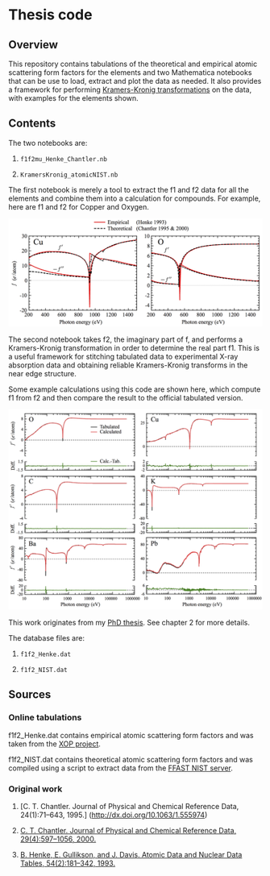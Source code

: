 # Thesis code
## Overview

This repository contains tabulations of the theoretical and empirical atomic scattering form factors for the elements and two Mathematica notebooks that can be use to load,  extract and plot the data as needed. It also provides a framework for performing [Kramers-Kronig transformations](https://en.wikipedia.org/wiki/Kramers%E2%80%93Kronig_relations) on the data, with examples for the elements shown. 


## Contents

The two notebooks are:

1. `f1f2mu_Henke_Chantler.nb`

2. `KramersKronig_atomicNIST.nb`

The first notebook is merely a tool to extract the f1 and f2 data for all the elements and combine them into a calculation for compounds. For example, here are f1 and f2 for Copper and Oxygen. 

![f1 and f2 for Cu and O](https://raw.githubusercontent.com/andrewachkar/thesiscode/master/figs/SXR_f1f2_HenkeChantler.png)

The second notebook takes f2, the imaginary part of f, and performs a Kramers-Kronig transformation in order to determine the real part f1. This is a useful framework for stitching tabulated data to experimental X-ray absorption data and obtaining reliable Kramers-Kronig transforms in the near edge structure.   

Some example calculations using this code are shown here, which compute f1 from f2 and then compare the result to the official tabulated version. 

![f1 calculation for a few elements compared to tabulated results](https://raw.githubusercontent.com/andrewachkar/thesiscode/master/figs/f1_NIST_CALC.png)

This work originates from my [PhD thesis](https://uwspace.uwaterloo.ca/handle/10012/9255). See chapter 2 for more details.  


The database files are:

1. `f1f2_Henke.dat`

2. `f1f2_NIST.dat`



## Sources
### Online tabulations
f1f2_Henke.dat contains empirical atomic scattering form factors and was taken from the [XOP project](http://ftp.esrf.eu/pub/scisoft/xop2.3/DabaxFiles/).

f1f2_NIST.dat contains theoretical atomic scattering form factors and was compiled using a script to extract data from the [FFAST NIST server](http://www.nist.gov/pml/data/ffast/index.cfm).

### Original work
1. [C. T. Chantler. Journal of Physical and Chemical Reference Data, 24(1):71–643, 1995.] (http://dx.doi.org/10.1063/1.555974)

2. [C. T. Chantler. Journal of Physical and Chemical Reference Data, 29(4):597–1056, 2000.](http://dx.doi.org/10.1063/1.1321055)

3. [B. Henke, E. Gullikson, and J. Davis. Atomic Data and Nuclear Data Tables, 54(2):181–342, 1993.](http://dx.doi.org/10.1006/adnd.1993.1013)
